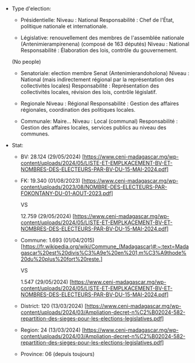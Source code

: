 - Type d'election:

  - Présidentielle:
    Niveau : National
    Responsabilité : Chef de l'État, politique nationale et internationale.

  - Législative: renouvellement des membres de l'assemblée nationale (Antenimierampirenena) (composé de 163 députés)
    Niveau : National
    Responsabilité : Élaboration des lois, contrôle du gouvernement.

  (No people)

  - Senatoriale: election membre Senat (Antenimierandoholona)
    Niveau : National (mais indirectement régional par la représentation des collectivités locales)
    Responsabilité : Représentation des collectivités locales, révision des lois, contrôle législatif.

  - Regionale
    Niveau : Régional
    Responsabilité : Gestion des affaires régionales, coordination des politiques locales.

  - Communale: Maire...
    Niveau : Local (communal)
    Responsabilité : Gestion des affaires locales, services publics au niveau des communes.

- Stat:

  - BV: 28.124 (29/05/2024) [https://www.ceni-madagascar.mg/wp-content/uploads/2024/05/LISTE-ET-EMPLKACEMENT-BV-ET-NOMBRES-DES-ELECTEURS-PAR-BV-DU-15-MAI-2024.pdf]

  - FK:
    19.340 (01/08/2023) [https://www.ceni-madagascar.mg/wp-content/uploads/2023/08/NOMBRE-DES-ELECTEURS-PAR-FOKONTANY-DU-01-AOUT-2023.pdf]

    VS

    12.759 (29/05/2024) [https://www.ceni-madagascar.mg/wp-content/uploads/2024/05/LISTE-ET-EMPLKACEMENT-BV-ET-NOMBRES-DES-ELECTEURS-PAR-BV-DU-15-MAI-2024.pdf]

  - Commune:
    1.693 (01/04/2015) [https://fr.wikipedia.org/wiki/Commune_(Madagascar)#:~:text=Madagascar%20est%20divis%C3%A9e%20en%201,m%C3%A9thode%20du%20plus%20fort%20reste.]

    VS

    1.547 (29/05/2024) [https://www.ceni-madagascar.mg/wp-content/uploads/2024/05/LISTE-ET-EMPLKACEMENT-BV-ET-NOMBRES-DES-ELECTEURS-PAR-BV-DU-15-MAI-2024.pdf]

  - District: 120 (13/03/2024) [https://www.ceni-madagascar.mg/wp-content/uploads/2024/03/Ampliation-decret-n%C2%B02024-582-repartition-des-sieges-pour-les-elections-legislatives.pdf]

  - Region: 24 (13/03/2024) [https://www.ceni-madagascar.mg/wp-content/uploads/2024/03/Ampliation-decret-n%C2%B02024-582-repartition-des-sieges-pour-les-elections-legislatives.pdf]

  - Province: 06 (depuis toujours)
